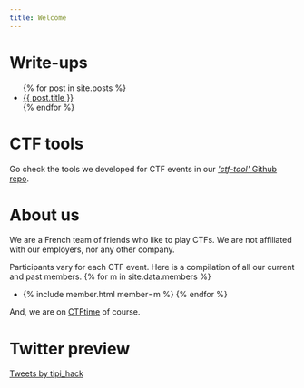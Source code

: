 ```yaml
---
title: Welcome
---
```


# Write-ups
<ul>
  {% for post in site.posts %}
    <li>
      <a href="{{ post.url }}">{{ post.title }}</a>
    </li>
  {% endfor %}
</ul>

# CTF tools
Go check the tools we developed for CTF events in our [*'ctf-tool'* Github repo](https://github.com/Tipi-Hack/ctf-tools/).

# About us
We are a French team of friends who like to play CTFs. We are not affiliated with our employers, nor any other company.

Participants vary for each CTF event. Here is a compilation of all our current and past members.
{% for m in site.data.members %}
* {% include member.html member=m %}
{% endfor %}

And, we are on [CTFtime](https://ctftime.org/team/24535) of course.
# Twitter preview
<a class="twitter-timeline" data-width="500" data-height="500" data-theme="light" href="https://twitter.com/tipi_hack?ref_src=twsrc%5Etfw">Tweets by tipi_hack</a> <script async src="https://platform.twitter.com/widgets.js" charset="utf-8"></script> 

